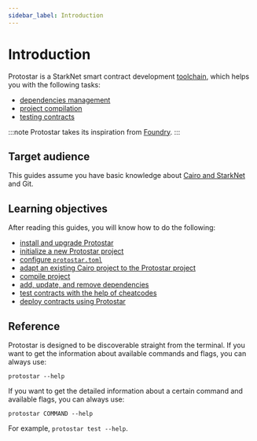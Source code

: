 ```yaml
---
sidebar_label: Introduction
---
```


# Introduction

Protostar is a StarkNet smart contract development [toolchain](https://en.wikipedia.org/wiki/Toolchain), which helps you with the following tasks:

- [dependencies management](06-dependencies-management.md)
- [project compilation](05-compiling.md)
- [testing contracts](08-testing/README.md)

:::note
Protostar takes its inspiration from [Foundry](https://github.com/foundry-rs/foundry).
:::

## Target audience

This guides assume you have basic knowledge about [Cairo and StarkNet](https://www.cairo-lang.org/docs/) and Git.

## Learning objectives

After reading this guides, you will know how to do the following:

- [install and upgrade Protostar](02-installation.md)
- [initialize a new Protostar project](03-project-initialization.md)
- [configure `protostar.toml`](03-project-initialization.md#protostartoml)
- [adapt an existing Cairo project to the Protostar project](03-project-initialization.md#adapting-an-existing-project-to-the-protostar-project)
- [compile project](05-compiling.md)
- [add, update, and remove dependencies](06-dependencies-management.md)
- [test contracts with the help of cheatcodes](08-testing/README.md)
- [deploy contracts using Protostar](07-deploying/README.md)

## Reference
Protostar is designed to be discoverable straight from the terminal. If you want to get the information about available commands and flags, you can always use:
```
protostar --help
```
If you want to get the detailed information about a certain command and available flags, you can always use:
```
protostar COMMAND --help
```
For example, `protostar test --help`.
